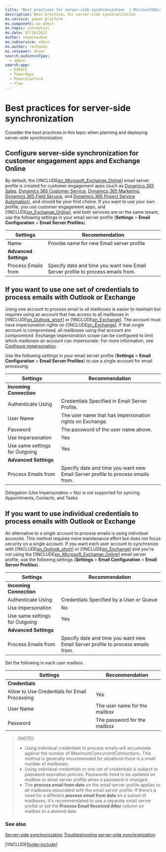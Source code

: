```yaml
---
title: "Best practices for server-side synchronization  | MicrosoftDocs"
description: Best practices for server-side synchronization
ms.service: power-platform
ms.component: pa-admin
ms.topic: conceptual
ms.date: 07/28/2021
author: revachauhan
ms.subservice: admin
ms.author: rechauha
ms.reviewer: mkaur
search.audienceType: 
  - admin
search.app:
  - D365CE
  - PowerApps
  - Powerplatform
  - Flow
---
```

# Best practices for server-side synchronization 

Consider the best practices in this topic when planning and deploying server-side synchronization.  
  
## Configure server-side synchronization for customer engagement apps and Exchange Online  

 By default, the [!INCLUDE[pn_Microsoft_Exchange_Online](../includes/pn-microsoft-exchange-online.md)] email server profile is created for customer engagement apps (such as [Dynamics 365 Sales](/dynamics365/sales-professional/help-hub), [Dynamics 365 Customer Service](/dynamics365/customer-service/help-hub), [Dynamics 365 Marketing](/dynamics365/marketing/help-hub), [Dynamics 365 Field Service](/dynamics365/field-service/overview), and [Dynamics 365 Project Service Automation](/dynamics365/project-operations/psa/overview)), and should be your first choice. If you want to use your own profile, you use customer engagement apps, and [!INCLUDE[pn_Exchange_Online](../includes/pn-exchange-online.md)], and both services are on the same tenant, use the following settings in your email server profile (**Settings** > **Email Configuration** > **Email Server Profiles**).  
  
|Settings|Recommendation|  
|--------------|--------------------|  
|Name|Provide name for new Email server profile |  
|**Advanced Settings** ||  
|Process Emails from|Specify date and time you want new Email Server profile to process emails from. |  
 
  
<a name="BKMK_OneAccount"></a>   
## If you want to use one set of credentials to process emails with Outlook or Exchange  
 Using one account to process email to all mailboxes is easier to maintain but requires using an account that has access to all mailboxes in [!INCLUDE[pn_Outlook_short](../includes/pn-outlook-short.md)] or [!INCLUDE[pn_Exchange](../includes/pn-exchange.md)]. The account must have impersonation rights on [!INCLUDE[pn_Exchange](../includes/pn-exchange.md)]. If that single account is compromised, all mailboxes using that account are compromised. Exchange impersonation scope can be configured to limit which mailboxes an account can impersonate. For more information, see [Configure impersonation](/exchange/client-developer/exchange-web-services/how-to-configure-impersonation).
 
 Use the following settings in your email server profile (**Settings** > **Email Configuration** > **Email Server Profiles**) to use a single account for email processing.  
  
|Settings|Recommendation|  
|--------------|--------------------|  
|**Incoming Connection**||  
|Authenticate Using|Credentials Specified in Email Server Profile.|  
|User Name|The user name that has impersonation rights on Exchange.|  
|Password|The password of the user name above.|  
|Use Impersonation|Yes|  
|Use same settings for Outgoing|Yes|  
|**Advanced Settings**||  
| Process Emails from | Specify date and time you want new Email Server profile to process emails from.|  

Delegation (Use Impersonation = No) is not supported for syncing Appointments, Contacts, and Tasks.  
  
<a name="BKMK_EachUser"></a>   
## If you want to use individual credentials to process emails with Outlook or Exchange  
 An alternative to a single account to process emails is using individual accounts. This method requires more maintenance effort but does not focus security on a single account. If you want each user account to synchronize with [!INCLUDE[pn_Outlook_short](../includes/pn-outlook-short.md)] or [!INCLUDE[pn_Exchange](../includes/pn-exchange.md)] and you're not using the [!INCLUDE[pn_Microsoft_Exchange_Online](../includes/pn-microsoft-exchange-online.md)] email server profile, use the following settings (**Settings** > **Email Configuration** > **Email Server Profiles**).  
  
|Settings|Recommendation|  
|--------------|--------------------|  
|**Incoming Connection**||  
|Authenticate Using|Credentials Specified by a User or Queue|  
|Use Impersonation|No|  
|Use same settings for Outgoing|Yes|  
|**Advanced Settings**||  
|Process Emails from|Specify date and time you want new Email Server profile to process emails from. |  

 Set the following in each user mailbox.  
  
|Settings|Recommendation|  
|--------------|--------------------|  
|**Credentials**||  
|Allow to Use Credentials for Email Processing|Yes|  
|User Name|The user name for the mailbox|  
|Password|The password for the mailbox|  

> ![NOTE]
> - Using individual credentials to process emails will accumulate against the number of *MaximumConcurrentConnections*. This method is generally recommended for situations there is a small number of mailboxes. 
> - Using individual credentials or one set of credentials is subject to password expiration policies. Passwords need to be updated on mailbox or email server profile when a password is changed.
> - The **process email from date** on the email server profile applies to all mailboxes associated with the email server profile. If there’s a need for a different **process email from date** on a subset of mailboxes, it's recommendated to use a separate email server profile or set the **Process Email Received After** column on mailbox to a desired date. 
  
### See also  
[Server-side synchronization](../admin/server-side-synchronization.md) 
[Troubleshooting server-side synchronization](../admin/troubleshooting-monitoring-server-side-synchronization.md)   


[!INCLUDE[footer-include](../includes/footer-banner.md)]
